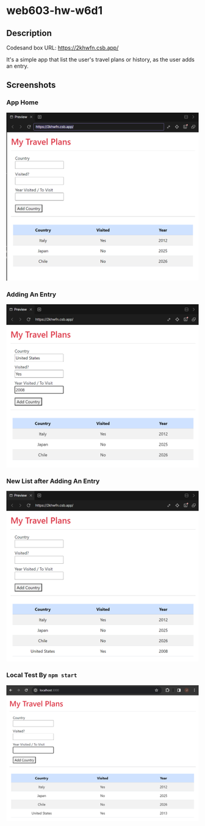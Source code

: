 # web603-hw-w6d1

## Description

Codesand box URL: https://2khwfn.csb.app/

It's a simple app that list the user's travel plans or history, as the user adds an entry.

## Screenshots

### App Home
![App Home](screenshots/app-home.png)

### Adding An Entry
![Input Country](screenshots/input-country.png)

### New List after Adding An Entry
![Add Country](screenshots/add-country.png)

### Local Test By `npm start`
![Local Test](screenshots/local-test.png)
